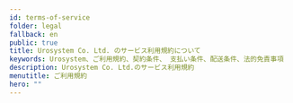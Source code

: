 ```yaml
---
id: terms-of-service
folder: legal
fallback: en
public: true
title: Urosystem Co. Ltd. のサービス利用規約について
keywords: Urosystem、ご利用規約、契約条件、 支払い条件、配送条件、法的免責事項
description: Urosystem Co. Ltd.のサービス利用規約
menutitle: ご利用規約
hero: ""
---
```

